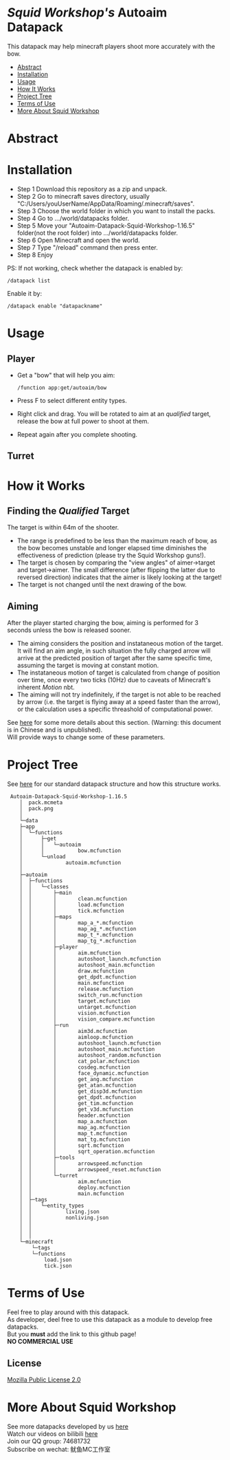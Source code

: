 # _Squid Workshop's_ Autoaim Datapack
This datapack may help minecraft players shoot more accurately with the bow.

- [Abstract](#Abstract)
- [Installation](#Installation)
- [Usage](#Usage)
- [How It Works](#How-It-Works)
- [Project Tree](#Project-Tree)
- [Terms of Use](#Terms-of-Use)
- [More About Squid Workshop](#More-About-Squid-Workshop)

# Abstract


# Installation
- Step 1 Download this repository as a zip and unpack.
- Step 2 Go to minecraft saves directory, usually "C:/Users/youUserName/AppData/Roaming/.minecraft/saves".
- Step 3 Choose the world folder in which you want to install the packs.
- Step 4 Go to .../world/datapacks folder.
- Step 5 Move your "Autoaim-Datapack-Squid-Workshop-1.16.5" folder(not the root folder) into .../world/datapacks folder.
- Step 6 Open Minecraft and open the world.
- Step 7 Type "/reload" command then press enter.
- Step 8 Enjoy

PS: If not working, check whether the datapack is enabled by:

	/datapack list
Enable it by:

	/datapack enable "datapackname"
  
# Usage
## Player
- Get a "bow" that will help you aim:

	  /function app:get/autoaim/bow

- Press F to select different entity types.
- Right click and drag. You will be rotated to aim at an _qualified_ target, release the bow at full power to shoot at them.
- Repeat again after you complete shooting.
## Turret

# How it Works
## Finding the _Qualified_ Target
The target is within 64m of the shooter.
- The range is predefined to be less than the maximum reach of bow, as the bow becomes unstable and longer elapsed time diminishes the effectiveness of prediction (please try the Squid Workshop guns!).
- The target is chosen by comparing the "view angles" of aimer->target and target->aimer. The small difference (after flipping the latter due to reversed direction) indicates that the aimer is likely looking at the target!
- The target is not changed until the next drawing of the bow.
## Aiming 
After the player started charging the bow, aiming is performed for 3 seconds unless the bow is released sooner.
- The aiming considers the position and instataneous motion of the target. It will find an aim angle, in such situation the fully charged arrow will arrive at the predicted position of target after the same specific time, assuming the target is moving at constant motion.
- The instataneous motion of target is calculated from change of position over time, once every two ticks (10Hz) due to caveats of Minecraft's inherent _Motion_ nbt. 
- The aiming will not try indefinitely, if the target is not able to be reached by arrow (i.e. the target is flying away at a speed faster than the arrow), or the calculation uses a specific threashold of computational power.

See [here](https://drive.google.com/file/d/1al8XjiDddp3Yrvy2QDBMl3uDU6zx1Au_/view?usp=sharing) for some more details about this section. (Warning: this document is in Chinese and is unpublished).\
Will provide ways to change some of these parameters.

# Project Tree
See [here](https://github.com/Squid-Workshop/MinecraftDatapacksProject/blob/master/CONTRIBUTING.md) for our standard datapack structure and how this structure works.

	 Autoaim-Datapack-Squid-Workshop-1.16.5
	    │  pack.mcmeta
	    │  pack.png
	    │  
	    └─data
		├─app
		│  └─functions
		│      ├─get
		│      │   └─autoaim
		│      │           bow.mcfunction
		│      └─unload
		│              autoaim.mcfunction
		│              
		├─autoaim
		│  ├─functions
		│  │   └─classes  
		│  │       ├─main
		│  │       │       clean.mcfunction
		│  │       │       load.mcfunction
		│  │       │       tick.mcfunction
		│  │       ├─maps
		│  │       │       map_a_*.mcfunction
		│  │       │       map_ag_*.mcfunction
		│  │       │       map_t_*.mcfunction
		│  │       │       map_tg_*.mcfunction
		│  │       ├─player
		│  │       │       aim.mcfunction
		│  │       │       autoshoot_launch.mcfunction
		│  │       │       autoshoot_main.mcfunction
		│  │       │       draw.mcfunction
		│  │       │       get_dpdt.mcfunction
		│  │       │       main.mcfunction
		│  │       │       release.mcfunction
		│  │       │       switch_run.mcfunction
		│  │       │       target.mcfunction
		│  │       │       untarget.mcfunction
		│  │       │       vision.mcfunction
		│  │       │       vision_compare.mcfunction
		│  │       ├─run
		│  │       │       aim3d.mcfunction
		│  │       │       aimloop.mcfunction
		│  │       │       autoshoot_launch.mcfunction
		│  │       │       autoshoot_main.mcfunction
		│  │       │       autoshoot_random.mcfunction
		│  │       │       cat_polar.mcfunction
		│  │       │       cosdeg.mcfunction
		│  │       │       face_dynamic.mcfunction
		│  │       │       get_ang.mcfunction
		│  │       │       get_atan.mcfunction
		│  │       │       get_disp3d.mcfunction
		│  │       │       get_dpdt.mcfunction
		│  │       │       get_tim.mcfunction
		│  │       │       get_v3d.mcfunction
		│  │       │       header.mcfunction
		│  │       │       map_a.mcfunction
		│  │       │       map_ag.mcfunction
		│  │       │       map_t.mcfunction
		│  │       │       mat_tg.mcfunction
		│  │       │       sqrt.mcfunction
		│  │       │       sqrt_operation.mcfunction
		│  │       ├─tools
		│  │       │       arrowspeed.mcfunction
		│  │       │       arrowspeed_reset.mcfunction
		│  │       └─turret
		│  │               aim.mcfunction
		│  │               deploy.mcfunction
		│  │               main.mcfunction
		│  ├─tags
		│  │   └─entity_types
		│  │           living.json 
		│  │           nonliving.json
		│  │
		│  │
		│  │               
		└─minecraft
		    └─tags
			└─functions
				load.json
				tick.json

# Terms of Use
Feel free to play around with this datapack. \
As developer, deel free to use this datapack as a module to develop free datapacks. \
But you **must** add the link to this github page! \
**NO COMMERCIAL USE**
## License
[Mozilla Public License 2.0](https://github.com/MingshiYangUIUC/Autoaim-Minecraft-Squid-Workshop-Project/blob/main/LICENSE)


# More About Squid Workshop
See more datapacks developed by us [here](https://github.com/Squid-Workshop/MinecraftDatapacksProject) \
Watch our videos on bilibili [here](https://space.bilibili.com/649645265?from=search&seid=778816111336987286) \
Join our QQ group: 74681732 \
Subscribe on wechat: 鱿鱼MC工作室 
